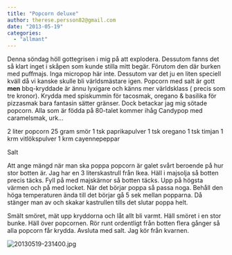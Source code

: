 ```yaml
---
title: "Popcorn deluxe"
author: therese.persson82@gmail.com
date: "2013-05-19"
categories: 
  - "allmant"
---
```


Denna söndag höll gottegrisen i mig på att explodera. Dessutom fanns det så klart inget i skåpen som kunde stilla mitt begär. Förutom den där burken med puffmajs. Inga micropop här inte. Dessutom var det ju en liten speciell kväll då vi kanske skulle bli världsmästare igen. Popcorn med salt är gott **men** bbq-kryddade är ännu lyxigare och känns mer världsklass ( precis som tre kronor). Krydda med spiskummin för tacosmak, oregano & basilika för pizzasmak bara fantasin sätter gränser. Dock betackar jag mig sötade popcorn. Alla som är födda på 80-talet kommer ihåg Candypop med caramelsmak, urk...

2 liter popcorn 25 gram smör 1 tsk paprikapulver 1 tsk oregano 1 tsk timjan 1 krm vitlökspulver 1 krm cayennepeppar

Salt

Att ange mängd när man ska poppa popcorn är galet svårt beroende på hur stor botten är. Jag har en 3 literskastrull från Ikea. Häll i majsolja så botten precis täcks. Fyll på med majskärnor så botten täcks. Upp på högsta värmen och på med locket. När det börjar poppa så passa noga. Behåll den höga temperaturen ända till det börjar gå 5 sek mellan popparna. Då stänger man av och skakar kastrullen tills det slutar poppa helt.

Smält smöret, mät upp kryddorna och låt allt bli varmt. Häll smöret i en stor bunke. Häll över popcornen. Rör runt ordentligt från botten flera gånger så alla popcorn får krydda. Avsluta med salt. Jag kör från kvarnen.

![20130519-231400.jpg](/static/img/20130519-231400.jpg)
